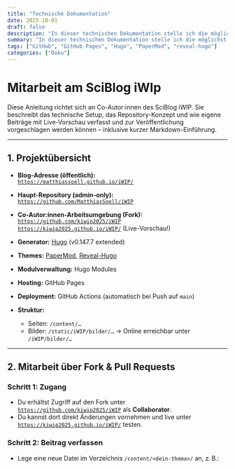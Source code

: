 ```yaml
---
title: "Technische Dokumentation"
date: 2025-10-01
draft: false
description: "In dieser technischen Dokumentation stelle ich die möglichst OER-kompatible und frei verfügbare Software vor, mit deren Hilfe ich meinen Blog betreibe."
summary: "In dieser technischen Dokumentation stelle ich die möglichst OER-kompatible und frei verfügbare Software vor, mit deren Hilfe ich meinen Blog betreibe."
tags: ["GitHub", "GitHub Pages", "Hugo", "PaperMod", "reveal-hugo"]
categories: ["Doku"]
---
```


# Mitarbeit am SciBlog iWIp

Diese Anleitung richtet sich an Co-Autor:innen des SciBlog iWIP. Sie beschreibt das technische Setup, das Repository-Konzept und wie eigene Beiträge mit Live-Vorschau verfasst und zur Veröffentlichung vorgeschlagen werden können – inklusive kurzer Markdown-Einführung.

---

## 1. Projektübersicht

- **Blog-Adresse (öffentlich):**  
  [`https://matthiassoell.github.io/iWIP/`](https://matthiassoell.github.io/iWIP/)

- **Haupt-Repository (admin-only):**  
  [`https://github.com/MatthiasSoell/iWIP`](https://github.com/MatthiasSoell/iWIP)

- **Co-Autor:innen-Arbeitsumgebung (Fork):**  
  [`https://github.com/kiwip2025/iWIP`](https://github.com/kiwip2025/iWIP)  
  [`https://kiwip2025.github.io/iWIP/`](https://kiwip2025.github.io/iWIP/) (Live-Vorschau!)

- **Generator:** [Hugo](https://gohugo.io) (v0.147.7 extended)  
- **Themes:** [PaperMod](https://github.com/adityatelange/hugo-PaperMod), [Reveal-Hugo](https://github.com/joshed-io/reveal-hugo)  
- **Modulverwaltung:** Hugo Modules  
- **Hosting:** GitHub Pages  
- **Deployment:** GitHub Actions (automatisch bei Push auf `main`)  
- **Struktur:**
  - Seiten: `/content/…`
  - Bilder: `/static/iWIP/bilder/…` → Online erreichbar unter `/iWIP/bilder/…`

---

## 2. Mitarbeit über Fork & Pull Requests

### Schritt 1: Zugang
- Du erhältst Zugriff auf den Fork unter [`https://github.com/kiwip2025/iWIP`](https://github.com/kiwip2025/iWIP) als **Collaborator**.
- Du kannst dort direkt Änderungen vornehmen und live unter [`https://kiwip2025.github.io/iWIP/`](https://kiwip2025.github.io/iWIP/) testen.

### Schritt 2: Beitrag verfassen
- Lege eine neue Datei im Verzeichnis `/content/<dein-thema>/` an, z. B.:
